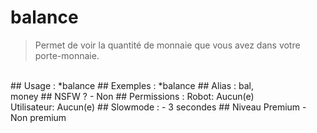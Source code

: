 # balance

> Permet de voir la quantité de monnaie que vous avez dans votre porte-monnaie.

<br>
## Usage :
*balance
## Exemples :
*balance
## Alias :
bal,
<br>money
## NSFW ?
- Non
## Permissions :
Robot: Aucun(e)
<br>
Utilisateur: Aucun(e)
## Slowmode :
- 3 secondes
## Niveau Premium
- Non premium